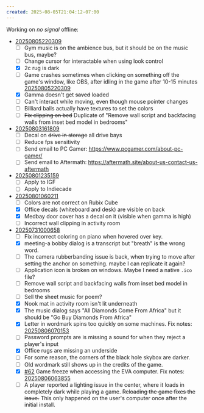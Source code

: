 ```yaml
---
created: 2025-08-05T21:04:12-07:00
---
```


Working on _no signal_ offline:
- [20250805220309](20250805220309.md)
	- [ ] Gym music is on the ambience bus, but it should be on the music bus, maybe?
	- [ ] Change cursor for interactable when using look control
	- [x] 2c rug is dark
	- [ ] Game crashes sometimes when clicking on something off the game's window, like OBS, after idling in the game after 10-15 minutes [20250805220309](20250805220309.md)
	- [x] Gamma doesn't get ~~saved~~ loaded
	- [ ] Can't interact while moving, even though mouse pointer changes
	- [ ] Billiard balls actually have textures to set the colors
	- [ ] ~~Fix clipping on bed~~ Duplicate of "Remove wall script and backfacing walls from inset bed model in bedrooms"
- [20250803161809](20250803161809.md)
	- [ ] Decal on ~~drive in storage~~ all drive bays
	- [ ] Reduce fps sensitivity
	- [ ] Send email to PC Gamer: https://www.pcgamer.com/about-pc-gamer/
	- [ ] Send email to Aftermath: https://aftermath.site/about-us-contact-us-aftermath
- [20250801235159](20250801235159.md)
	- [ ] Apply to IGF
	- [ ] Apply to Indiecade
- [20250801060211](20250801060211.md)
	- [ ] Colors are not correct on Rubix Cube
	- [x] Office decals (whiteboard and desk) are visible on back
	- [x] Medbay door cover has a decal on it (visible when gamma is high)
	- [ ] Incorrect wall clipping in activity room
- [20250731000658](20250731000658.md)
	- [ ] Fix incorrect coloring on piano when hovered over key.
	- [x] meeting-a bobby dialog is a transcript but "breath" is the wrong word.
	- [ ] The camera rubberbanding issue is back, when trying to move after setting the anchor on something. maybe I can replicate it again?
	- [ ] Application icon is broken on windows. Maybe I need a native `.ico` file?
	- [ ] Remove wall script and backfacing walls from inset bed model in bedrooms
	- [ ] Sell the sheet music for poem?
	- [x] Nook mat in activity room isn't lit underneath
	- [x] The music dialog says "All Diamonds Come From Africa" but it should be "Go Buy Diamonds From Africa"
	- [x] Letter in wordmark spins too quickly on some machines. Fix notes: [20250806070153](20250806070153.md)
	- [ ] Password prompts are is missing a sound for when they reject a player's input
	- [x] Office rugs are missing an underside
	- [ ] For some reason, the corners of the black hole skybox are darker.
	- [ ] Old wordmark still shows up in the credits of the game.
	- [x] [#62](https://git.tsuki.games/exodrifter/lost-contact/issues/62) Game freeze when accessing the EVA computer. Fix notes: [20250806063855](20250806063855.md)
	- [ ] A player reported a lighting issue in the center, where it loads in completely dark while playing a game. ~~Reloading the game fixes the issue.~~ This only happened on the user's computer once after the initial install.
